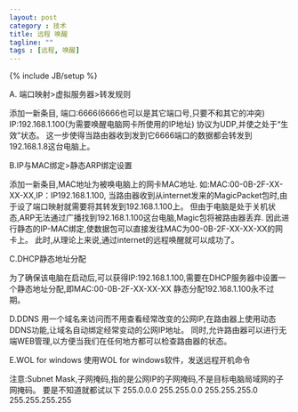 ```yaml
---
layout: post
category : 技术
title: 远程 唤醒
tagline: ""
tags : [远程, 唤醒]
---
```

{% include JB/setup %}





A. 端口映射>虚拟服务器>转发规则

添加一新条目,
端口:6666(6666也可以是其它端口号,只要不和其它的冲突)
IP:192.168.1.100(为需要唤醒电脑网卡所使用的IP地址)
协议为UDP,并使之处于“生效”状态。
这一步使得当路由器收到发到它6666端口的数据都会转发到192.168.1.8这台电脑上。 



B.IP与MAC绑定>静态ARP绑定设置

添加一新条目,MAC地址为被唤电脑上的网卡MAC地址.
如:MAC:00-0B-2F-XX-XX-XX,IP：IP192.168.1.100,
当路由器收到从internet发来的MagicPacket包时,由于设了端口映射就需要将其转发到192.168.1.100上。
但由于电脑是处于关机状态,ARP无法通过广播找到192.168.1.100这台电脑,Magic包将被路由器丢弃.
因此进行静态的IP-MAC绑定,使数据包可以直接发往MAC为00-0B-2F-XX-XX-XX的网卡上。 此时,从理论上来说,通过internet的远程唤醒就可以成功了。



C.DHCP静态地址分配

为了确保该电脑在启动后,可以获得IP:192.168.1.100,需要在DHCP服务器中设置一个静态地址分配,即MAC:00-0B-2F-XX-XX-XX 静态分配192.168.1.100永不过期。 



D.DDNS
用一个域名来访问而不用查看经常改变的公网IP,在路由器上使用动态DDNS功能,让域名自动绑定经常变动的公网IP地址。
同时,允许路由器可以进行无端WEB管理,以方便当我们在任何地方都可以检查路由器的状态。



E.WOL for windows
使用WOL for windows软件，发送远程开机命令

注意:Subnet Mask,子网掩码,指的是公网IP的子网掩码,不是目标电脑局域网的子网掩码。
要是不知道就都试以下 255.0.0.0     255.255.0.0    255.255.255.0      255.255.255.255 

